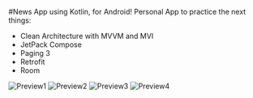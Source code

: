 #News App using Kotlin, for Android!
Personal App to practice the next things:
- Clean Architecture with MVVM and MVI
- JetPack Compose
- Paging 3
- Retrofit
- Room

![Preview1](images/1.png)
![Preview2](images/2.png)
![Preview3](images/3.png)
![Preview4](images/4.png)
